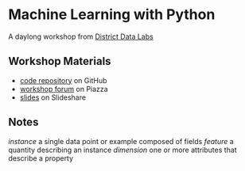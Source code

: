 # Machine Learning with Python
A daylong workshop from [District Data Labs][0]


## Workshop Materials
- [code repository][1] on GitHub
- [workshop forum][2] on Piazza
- [slides][3] on Slideshare


## Notes

*instance*  a single data point or example composed of fields
*feature*   a quantity describing an instance
*dimension* one or more attributes that describe a property
 

[0]: http://www.districtdatalabs.com/#view-courses
[1]: https://github.com/DistrictDataLabs/machine-learning.git
[2]: https://piazza.com/class/iksgl08u58i3h4?cid=1
[3]: http://www.slideshare.net/BenjaminBengfort/introduction-to-machine-learning-with-scikitlearn

